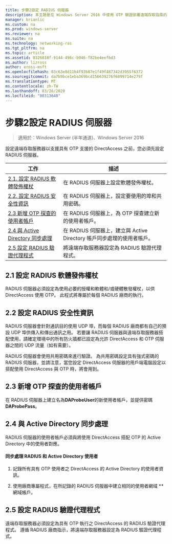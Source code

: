 ```yaml
---
title: 步驟2設定 RADIUS 伺服器
description: 本主題是在 Windows Server 2016 中使用 OTP 驗證部署遠端存取指南的一部分。
manager: brianlic
ms.custom: na
ms.prod: windows-server
ms.reviewer: na
ms.suite: na
ms.technology: networking-ras
ms.tgt_pltfrm: na
ms.topic: article
ms.assetid: 0326818f-9144-496c-b946-f82be4eefbd3
ms.author: lizross
author: eross-msft
ms.openlocfilehash: 83c63e8d11b4f93b87e1f49f487342d3955f6372
ms.sourcegitcommit: da7b9bce1eba369bcd156639276f6899714e279f
ms.translationtype: MT
ms.contentlocale: zh-TW
ms.lasthandoff: 03/26/2020
ms.locfileid: "80313648"
---
```

# <a name="step-2-configure-the-radius-server"></a>步驟2設定 RADIUS 伺服器

>適用於：Windows Server (半年通道)、Windows Server 2016

設定遠端存取服務器以支援具有 OTP 支援的 DirectAccess 之前，您必須先設定 RADIUS 伺服器。  
  
|工作|描述|  
|----|--------|  
|[2.1. 設定 RADIUS 軟體發佈權杖](#BKMK_1.1)|在 RADIUS 伺服器上設定軟體發佈權杖。|  
|[2.2. 設定 RADIUS 安全性資訊](#BKMK_1.2)|在 RADIUS 伺服器上，設定要使用的埠和共用密碼。|  
|[2.3 新增 OTP 探查的使用者帳戶](#BKMK_Probe)|在 RADIUS 伺服器上，為 OTP 探查建立新的使用者帳戶。|  
|[2.4 與 Active Directory 同步處理](#BKMK_Active)|在 RADIUS 伺服器上，建立與 Active Directory 帳戶同步處理的使用者帳戶。|  
|[2.5 設定 RADIUS 驗證代理程式](#BKMK_AuthAgent)|將遠端存取服務器設定為 RADIUS 驗證代理程式。|  
  
## <a name="21-configure-the-radius-software-distribution-tokens"></a><a name="BKMK_1.1"></a>2.1 設定 RADIUS 軟體發佈權杖  
RADIUS 伺服器必須設定為使用必要的授權和軟體和/或硬體散發權杖，以供 DirectAccess 使用 OTP。 此程式將專屬於每個 RADIUS 廠商的執行。  
  
## <a name="22-configure-the-radius-security-information"></a><a name="BKMK_1.2"></a>2.2 設定 RADIUS 安全性資訊  
RADIUS 伺服器會針對通訊目的使用 UDP 埠，而每個 RADIUS 廠商都有自己的預設 UDP 埠供傳入和傳出通訊之用。 若要讓 RADIUS 伺服器與遠端存取服務器搭配使用，請確定環境中的所有防火牆都已設定為允許 DirectAccess 和 OTP 伺服器之間的 UDP 流量（如有需要）。  
  
RADIUS 伺服器會使用共用密碼來進行驗證。 為共用密碼設定具有強式密碼的 RADIUS 伺服器，並請注意，當您設定 DirectAccess 伺服器的用戶端電腦設定以搭配使用 DirectAccess 與 OTP 時，將會用到。  
  
## <a name="23-adding-user-account-for-otp-probing"></a><a name="BKMK_Probe"></a>2.3 新增 OTP 探查的使用者帳戶  
在 RADIUS 伺服器上建立名為**DAProbeUser**的新使用者帳戶，並提供密碼**DAProbePass**。  
  
## <a name="24-synchronize-with-active-directory"></a><a name="BKMK_Active"></a>2.4 與 Active Directory 同步處理  
RADIUS 伺服器的使用者帳戶必須與將使用 DirectAccess 搭配 OTP 的 Active Directory 中的使用者對應。  
  
#### <a name="to-synchronize-the-radius-and-active-directory-users"></a>同步處理 RADIUS 和 Active Directory 使用者  
  
1.  記錄所有具有 OTP 使用者之 DirectAccess 的 Active Directory 的使用者資訊。  
  
2.  使用廠商專屬程式，在所記錄的 RADIUS 伺服器中建立相同的使用者網域 **\** 網域帳戶。  
  
## <a name="25-configure-the-radius-authentication-agent"></a><a name="BKMK_AuthAgent"></a>2.5 設定 RADIUS 驗證代理程式  
遠端存取服務器必須設定為具有 OTP 執行之 DirectAccess 的 RADIUS 驗證代理程式。 遵循 RADIUS 廠商指示，將遠端存取服務器設定為 RADIUS 驗證代理程式。  
  


